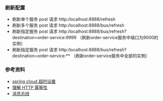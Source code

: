 
### 刷新配置
- 刷新单个服务 post 请求 http:/localhost:8888/refresh 
- 刷新多个服务 post 请求 http:/localhost:8888/bus/refresh 
- 刷新指定服务 post 请求 http:/localhost:8888/bus/refresh?destination=order-service:9999
                （刷新order-service服务中端口为9000的实例）
- 刷新指定服务 post 请求 http:/localhost:8888/bus/refresh?destination=order-service:**
                （刷新order-service服务中全部的实例）


### 参考资料
- [spring cloud 超时设置](https://www.javacodegeeks.com/2016/06/spring-cloud-zuul-support-configuring-timeouts.html)
- [理解 HTTP 幂等性](http://www.cnblogs.com/weidagang2046/archive/2011/06/04/idempotence.html)
- [消息总线](http://blog.didispace.com/springcloud7/)